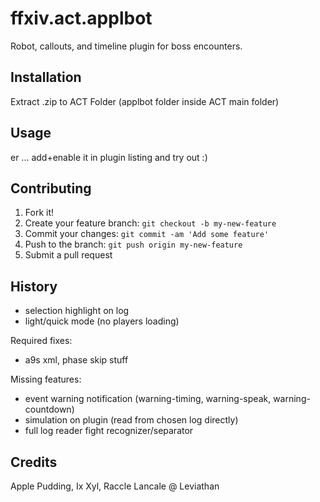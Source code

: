 # ffxiv.act.applbot
Robot, callouts, and timeline plugin for boss encounters.

## Installation
Extract .zip to ACT Folder (applbot folder inside ACT main folder)

## Usage
er ... add+enable it in plugin listing and try out :) 

## Contributing
1. Fork it!
2. Create your feature branch: `git checkout -b my-new-feature`
3. Commit your changes: `git commit -am 'Add some feature'`
4. Push to the branch: `git push origin my-new-feature`
5. Submit a pull request

## History
+ selection highlight on log
+ light/quick mode (no players loading)

Required fixes:
- a9s xml, phase skip stuff

Missing features:
- event warning notification (warning-timing, warning-speak, warning-countdown)
- simulation on plugin (read from chosen log directly)
- full log reader fight recognizer/separator

## Credits
Apple Pudding, Ix Xyl, Raccle Lancale @ Leviathan